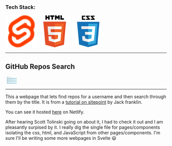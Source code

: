 ### Tech Stack:

<p>
  <img alt="svelte" height="100px" src="./public/svelte.svg">
  <img alt="html 5" height="100px" src="https://raw.githubusercontent.com/github/explore/80688e429a7d4ef2fca1e82350fe8e3517d3494d/topics/html/html.png">
  <img alt="css" height="100px" src="https://raw.githubusercontent.com/github/explore/80688e429a7d4ef2fca1e82350fe8e3517d3494d/topics/css/css.png">
</p>

---

## GitHub Repos Search

<img alt="webpage picture" width="40vw" src="public\svelte-demo-app-pic.PNG">

---

This a webpage that lets find repos for a username and then search through them by the title. It is from a <a href="https://www.sitepoint.com/svelte-javascript-framework-introduction/">tutorial on sitepoint</a> by Jack franklin.

You can see it hosted <a href="https://keen-bose-787555.netlify.app/">here</a> on Netlify.

After hearing Scott Tolinski going on about it, I had to check it out and I am pleasantly surpised by it. I really dig the single file for pages/components isolating the css, html, and JavaScript from other pages/components. I'm sure I'll be writing some more webpages in Svelte :smiley:
